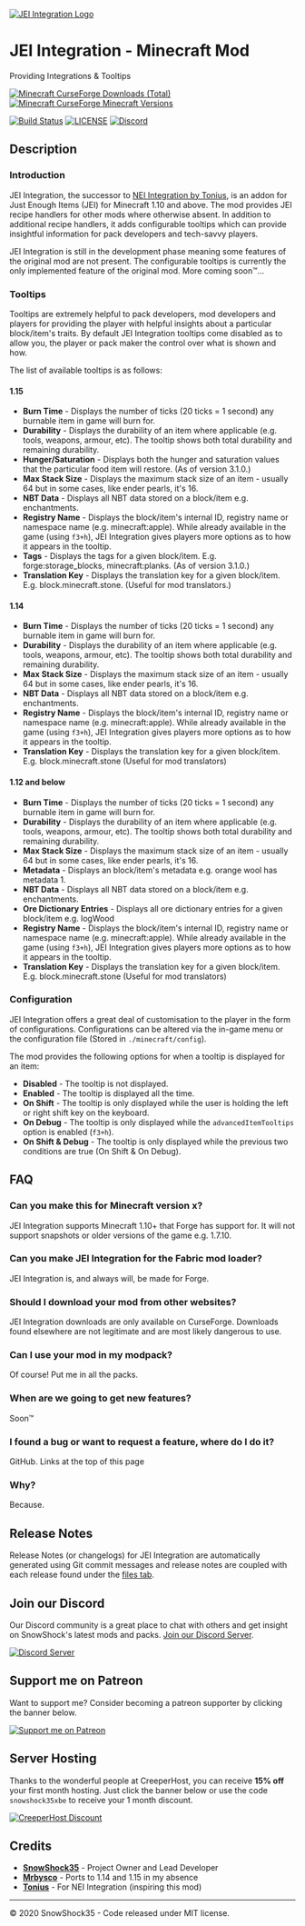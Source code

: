 [![JEI Integration Logo](https://cdn.snowshock35.com/mods/jei-integration/logo_horizontal_dark.png)](https://curseforge.com/minecraft/mc-mods/jei-integration)

# JEI Integration - Minecraft Mod

Providing Integrations & Tooltips

[![Minecraft CurseForge Downloads (Total)](http://cf.way2muchnoise.eu/full_265917_downloads.svg?badge_style=for_the_badge)](https://curseforge.com/minecraft/mc-mods/jei-integration)
[![Minecraft CurseForge Minecraft Versions](http://cf.way2muchnoise.eu/versions/265917.svg?badge_style=for_the_badge)](https://curseforge.com/minecraft/mc-mods/jei-integration)

[![Build Status](https://img.shields.io/travis/snowshock35/jei-integration/master?style=for-the-badge)](https://travis-ci.com/snowshock35/jei-integration)
[![LICENSE](https://img.shields.io/github/license/snowshock35/jei-integration?style=for-the-badge)](https://github.com/snowshock35/jei-integration/blob/master/LICENSE)
[![Discord](https://img.shields.io/discord/284709326189494282?color=7289da&label=Discord&style=for-the-badge)](https://discord.gg/r6xEGbz)

## Description

### Introduction

JEI Integration, the successor to [NEI Integration by Tonius](https://curseforge.com/minecraft/mc-mods/nei-integration), is an addon for Just Enough Items (JEI) for Minecraft 1.10 and above. The mod provides JEI recipe handlers for other mods where otherwise absent. In addition to additional recipe handlers, it adds configurable tooltips which can provide insightful information for pack developers and tech-savvy players.

JEI Integration is still in the development phase meaning some features of the original mod are not present. The configurable tooltips is currently the only implemented feature of the original mod. More coming soon™...

### Tooltips

Tooltips are extremely helpful to pack developers, mod developers and players for providing the player with helpful insights about a particular block/item's traits. By default JEI Integration tooltips come disabled as to allow you, the player or pack maker the control over what is shown and how.

The list of available tooltips is as follows:

#### 1.15

- **Burn Time** - Displays the number of ticks (20 ticks = 1 second) any burnable item in game will burn for.
- **Durability** - Displays the durability of an item where applicable (e.g. tools, weapons, armour, etc). The tooltip shows both total durability and remaining durability.
- **Hunger/Saturation** - Displays both the hunger and saturation values that the particular food item will restore. (As of version 3.1.0.)
- **Max Stack Size** - Displays the maximum stack size of an item - usually 64 but in some cases, like ender pearls, it's 16.
- **NBT Data** - Displays all NBT data stored on a block/item e.g. enchantments.
- **Registry Name** - Displays the block/item's internal ID, registry name or namespace name (e.g. minecraft:apple). While already available in the game (using `f3+h`), JEI Integration gives players more options as to how it appears in the tooltip.
- **Tags** - Displays the tags for a given block/item. E.g. forge:storage_blocks, minecraft:planks. (As of version 3.1.0.)
- **Translation Key** - Displays the translation key for a given block/item. E.g. block.minecraft.stone. (Useful for mod translators.)

#### 1.14

- **Burn Time** - Displays the number of ticks (20 ticks = 1 second) any burnable item in game will burn for.
- **Durability** - Displays the durability of an item where applicable (e.g. tools, weapons, armour, etc). The tooltip shows both total durability and remaining durability.
- **Max Stack Size** - Displays the maximum stack size of an item - usually 64 but in some cases, like ender pearls, it's 16.
- **NBT Data** - Displays all NBT data stored on a block/item e.g. enchantments.
- **Registry Name** - Displays the block/item's internal ID, registry name or namespace name (e.g. minecraft:apple). While already available in the game (using `f3+h`), JEI Integration gives players more options as to how it appears in the tooltip.
- **Translation Key** - Displays the translation key for a given block/item. E.g. block.minecraft.stone (Useful for mod translators)

#### 1.12 and below

- **Burn Time** - Displays the number of ticks (20 ticks = 1 second) any burnable item in game will burn for.
- **Durability** - Displays the durability of an item where applicable (e.g. tools, weapons, armour, etc). The tooltip shows both total durability and remaining durability.
- **Max Stack Size** - Displays the maximum stack size of an item - usually 64 but in some cases, like ender pearls, it's 16.
- **Metadata** - Displays an block/item's metadata e.g. orange wool has metadata 1.
- **NBT Data** - Displays all NBT data stored on a block/item e.g. enchantments.
- **Ore Dictionary Entries** - Displays all ore dictionary entries for a given block/item e.g. logWood
- **Registry Name** - Displays the block/item's internal ID, registry name or namespace name (e.g. minecraft:apple). While already available in the game (using `f3+h`), JEI Integration gives players more options as to how it appears in the tooltip.
- **Translation Key** - Displays the translation key for a given block/item. E.g. block.minecraft.stone (Useful for mod translators)

### Configuration

JEI Integration offers a great deal of customisation to the player in the form of configurations. Configurations can be altered via the in-game menu or the configuration file (Stored in `./minecraft/config`).

The mod provides the following options for when a tooltip is displayed for an item:

- **Disabled** - The tooltip is not displayed.
- **Enabled** - The tooltip is displayed all the time.
- **On Shift** - The tooltip is only displayed while the user is holding the left or right shift key on the keyboard.
- **On Debug** - The tooltip is only displayed while the `advancedItemTooltips` option is enabled (`f3+h`).
- **On Shift & Debug** - The tooltip is only displayed while the previous two conditions are true (On Shift & On Debug).

## FAQ

### Can you make this for Minecraft version x?

JEI Integration supports Minecraft 1.10+ that Forge has support for. It will not support snapshots or older versions of the game e.g. 1.7.10.

### Can you make JEI Integration for the Fabric mod loader?

JEI Integration is, and always will, be made for Forge.

### Should I download your mod from other websites?

JEI Integration downloads are only available on CurseForge. Downloads found elsewhere are not legitimate and are most likely dangerous to use.

### Can I use your mod in my modpack?

Of course! Put me in all the packs.

### When are we going to get new features?

Soon™

### I found a bug or want to request a feature, where do I do it?

GitHub. Links at the top of this page

### Why?

Because.

## Release Notes

Release Notes (or changelogs) for JEI Integration are automatically generated using Git commit messages and release notes are coupled with each release found under the [files tab](https://curseforge.com/minecraft/mc-mods/jei-integration/files).

## Join our Discord

Our Discord community is a great place to chat with others and get insight on SnowShock's latest mods and packs. [Join our Discord Server](https://discord.gg/H4FUqrj).

[![Discord Server](https://cdn.snowshock35.com/misc/discord-logo_wordmark_black_sm.png)](https://discord.gg/H4FUqrj)

## Support me on Patreon

Want to support me? Consider becoming a patreon supporter by clicking the banner below.

[![Support me on Patreon](https://cdn.snowshock35.com/misc/patreon_wordmark_black_sm.png)](https://patreon.com/snowshock35)

## Server Hosting

Thanks to the wonderful people at CreeperHost, you can receive **15% off** your first month hosting. Just click the banner below or use the code `snowshock35xbe` to receive your 1 month discount.

[![CreeperHost Discount](https://cdn.snowshock35.com/misc/ch_snowshock35xbe.png)](http://partners.creeper.host/r/snowshock35xbe)

## Credits

- **[SnowShock35](https://linktr.ee/snowshock35)** - Project Owner and Lead Developer
- **[Mrbysco](https://curseforge.com/members/mrbysco/projects)** - Ports to 1.14 and 1.15 in my absence
- **[Tonius](https://curseforge.com/members/tonius11/projects)** - For NEI Integration (inspiring this mod)

---

&copy; 2020 SnowShock35 - Code released under MIT license.
